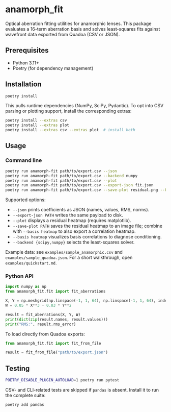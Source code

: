 # anamorph_fit

Optical aberration fitting utilities for anamorphic lenses. This package evaluates a
16-term aberration basis and solves least-squares fits against wavefront data exported
from Quadoa (CSV or JSON).

## Prerequisites

- Python 3.11+
- Poetry (for dependency management)

## Installation

```bash
poetry install
```

This pulls runtime dependencies (NumPy, SciPy, Pydantic). To opt into CSV parsing or
plotting support, install the corresponding extras:

```bash
poetry install --extras csv
poetry install --extras plot
poetry install --extras csv --extras plot  # install both
```

## Usage

### Command line

```bash
poetry run anamorph-fit path/to/export.csv --json
poetry run anamorph-fit path/to/export.csv --backend numpy
poetry run anamorph-fit path/to/export.csv --plot
poetry run anamorph-fit path/to/export.csv --export-json fit.json
poetry run anamorph-fit path/to/export.csv --save-plot residual.png --basis heatmap
```

Supported options:

- `--json` prints coefficients as JSON (names, values, RMS, norms).
- `--export-json PATH` writes the same payload to disk.
- `--plot` displays a residual heatmap (requires matplotlib).
- `--save-plot PATH` saves the residual heatmap to an image file; combine with `--basis heatmap` to also export a correlation heatmap.
- `--basis heatmap` visualizes basis correlations to diagnose conditioning.
- `--backend {scipy,numpy}` selects the least-squares solver.

Example data: see `examples/sample_anamorphic.csv` and `examples/sample_quadoa.json`.
For a short walkthrough, open `examples/quickstart.md`.

### Python API

```python
import numpy as np
from anamorph_fit.fit import fit_aberrations

X, Y = np.meshgrid(np.linspace(-1, 1, 64), np.linspace(-1, 1, 64), indexing="xy")
W = 0.05 * X**3 - 0.03 * Y**2

result = fit_aberrations(X, Y, W)
print(dict(zip(result.names, result.values)))
print("RMS:", result.rms_error)
```

To load directly from Quadoa exports:

```python
from anamorph_fit.fit import fit_from_file

result = fit_from_file("path/to/export.json")
```

## Testing

```bash
POETRY_DISABLE_PLUGIN_AUTOLOAD=1 poetry run pytest
```

CSV- and CLI-related tests are skipped if `pandas` is absent. Install it to run the
complete suite:

```bash
poetry add pandas
```
